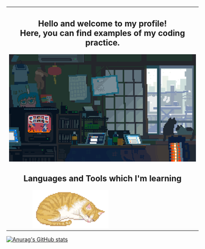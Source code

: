 <table align="center" style="border-collapse: collapse;">
  <tr>
    <td align="center">
      <h2>
        Hello and welcome to my profile! <br />
        Here, you can find examples of my coding practice.
      </h2>
      <div>
        <img
          src="/images/cold-weather.gif"
          alt="room with electronic and laptop and snow in the window"
          width="650"
        />
        <h2>
          Languages and Tools which I'm learning
        </h2>
        <div>
          <img
            src="/images/cat-sleeping.gif"
            alt="cat sleeping"
            width="200"
            style="display: inline-block; margin-right: 20px;"
          />
          <svg
            xmlns="http://www.w3.org/2000/svg"
            viewBox="0 0 128 128"
            width="50"
            height="50"
            style="display: inline-block; margin-right: 20px;"
          >
            <!-- Ваш SVG-код для іконки 1 -->
          </svg>
          <svg
            xmlns="http://www.w3.org/2000/svg"
            viewBox="0 0 128 128"
            width="50"
            height="50"
            style="display: inline-block; margin-right: 20px;"
          >
            <!-- Ваш SVG-код для іконки 2 -->
          </svg>
          <!-- Додавайте інші іконки тут -->
        </div>
      </div>
    </td>
    </tr>
</table>
    
  [![Anurag's GitHub stats](https://github-readme-stats.vercel.app/api?username=Serhieie&theme=shadow_blue)](https://github.com/Serhieie/github-readme-stats) 


